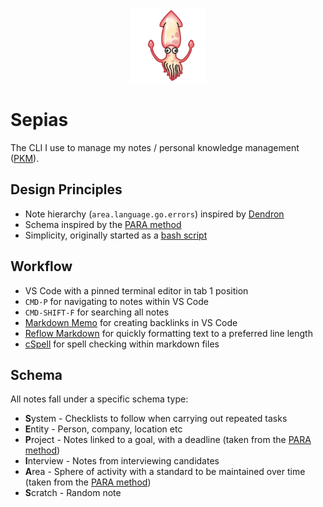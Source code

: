 <p align="center">
  <img src="./assets/skype-squid-emoji.png" alt="Squid Emoji" width="120px">
</p>

# Sepias

The CLI I use to manage my notes / personal knowledge management
([PKM](https://en.wikipedia.org/wiki/Personal_knowledge_management)).

## Design Principles

- Note hierarchy (`area.language.go.errors`) inspired by
  [Dendron](https://wiki.dendron.so)
- Schema inspired by the [PARA method](https://fortelabs.co/blog/para)
- Simplicity, originally started as a
  [bash script](https://github.com/revett/sepias/commit/ef85ce9d70593c8b3dfb8e1c2aab56300bbee959)

## Workflow

- VS Code with a pinned terminal editor in tab 1 position
- `CMD-P` for navigating to notes within VS Code
- `CMD-SHIFT-F` for searching all notes
- [Markdown Memo](https://github.com/svsool/memo) for creating backlinks in VS
  Code
- [Reflow Markdown](https://github.com/marvhen/reflowmarkdown) for quickly
  formatting text to a preferred line length
- [cSpell](https://github.com/streetsidesoftware/vscode-spell-checker) for spell
  checking within markdown files

## Schema

All notes fall under a specific schema type:

- **S**ystem - Checklists to follow when carrying out repeated tasks
- **E**ntity - Person, company, location etc
- **P**roject - Notes linked to a goal, with a deadline (taken from the
  [PARA method](https://fortelabs.co/blog/para))
- **I**nterview - Notes from interviewing candidates
- **A**rea - Sphere of activity with a standard to be maintained over time
  (taken from the [PARA method](https://fortelabs.co/blog/para))
- **S**cratch - Random note
